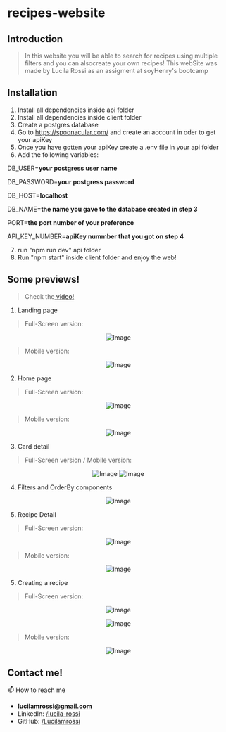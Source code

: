 # recipes-website

## Introduction

> In this website you will be able to search for recipes using multiple filters and you can alsocreate your own recipes! This webSite was made by Lucila Rossi as an assigment at soyHenry's bootcamp


## Installation

1. Install all dependencies inside api folder
2. Install all dependencies inside client folder
3. Create a postgres database
4. Go to https://spoonacular.com/ and create an account in oder to get your apiKey
5. Once you have gotten your apiKey create a .env file in your api folder
6. Add the following variables: 

DB_USER=**your postgress user name**

DB_PASSWORD=**your postgress password**

DB_HOST=**localhost**

DB_NAME=**the name you gave to the database created in step 3**

PORT=**the port number of your preference**

API_KEY_NUMBER=**apiKey nummber that you got on step 4**

7. run "npm run dev" api folder
8. Run "npm start" inside client folder and enjoy the web!

## Some previews!
> Check the<a href="https://vimeo.com/572383679" target="blank"> video!</a>

1. Landing page
> Full-Screen version:
<p align="center">
  <img src="./img/landing.jpg" alt="Image" />
</p>

> Mobile version:
<p align="center">
  <img src="./img/landingMobile.jpg" alt="Image" />
</p>

2. Home page
> Full-Screen version:
<p align="center">
  <img src="./img/home.jpg" alt="Image" />
</p>

> Mobile version:
<p align="center">
  <img src="./img/homeMobile.jpg" alt="Image" />
</p>

3. Card detail

> Full-Screen version / Mobile version:
<p align="center">
  <img src="./img/card.png" alt="Image" />
  <img src="./img/cardMobile.png" alt="Image" />
</p>

4. Filters and OrderBy components
<p align="center"> 
  <img src="./img/filters.png" alt="Image" />
</p> 

5. Recipe Detail
> Full-Screen version:
<p align="center">
  <img src="./img/detail.jpg" alt="Image" />
</p>


> Mobile version:
<p align="center">
  <img src="./img/detailMobile.jpg" alt="Image" />
</p>

5. Creating a recipe
> Full-Screen version:
<p align="center">
  <img src="./img/create1.jpg" alt="Image" />
</p>
<p align="center">
  <img src="./img/create2.jpg" alt="Image" />
</p>

> Mobile version:
<p align="center">
  <img src="./img/createMobile.jpg" alt="Image" />
</p>

## Contact me!

📫 How to reach me 
- **lucilamrossi@gmail.com**
- LinkedIn: <a href="https://linkedin.com/in/lucila-rossi" target="blank">/lucila-rossi </a>
- GitHub: <a href="https://github.com/Lucilamrossi" target="blank">/Lucilamrossi </a>

